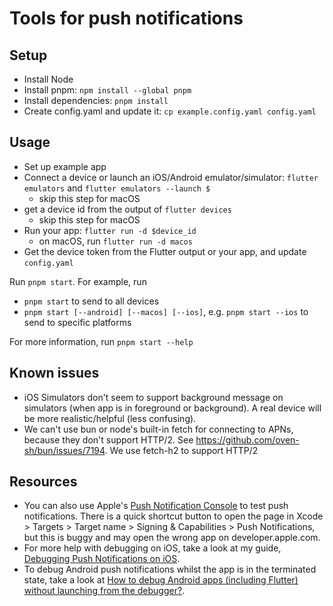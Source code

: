 # Tools for push notifications

## Setup

- Install Node
- Install pnpm: `npm install --global pnpm`
- Install dependencies: `pnpm install`
- Create config.yaml and update it: `cp example.config.yaml config.yaml`

## Usage

- Set up example app
- Connect a device or launch an iOS/Android emulator/simulator: `flutter emulators` and `flutter emulators --launch $` 
  - skip this step for macOS
- get a device id from the output of `flutter devices`
  - skip this step for macOS
- Run your app: `flutter run -d $device_id`
  - on macOS, run `flutter run -d macos`
- Get the device token from the Flutter output or your app, and update `config.yaml`

Run `pnpm start`. For example, run
- `pnpm start` to send to all devices
- `pnpm start [--android] [--macos] [--ios]`, e.g. `pnpm start --ios` to send to specific platforms

For more information, run `pnpm start --help`

## Known issues

- iOS Simulators don't seem to support background message on simulators (when app is in foreground or background). A real device will be more realistic/helpful (less confusing).
- We can't use bun or node's built-in fetch for connecting to APNs, because they don't support HTTP/2. See https://github.com/oven-sh/bun/issues/7194. We use fetch-h2 to support HTTP/2

## Resources

- You can also use Apple's [Push Notification Console](https://developer.apple.com/documentation/usernotifications/testing-notifications-using-the-push-notification-console) to test push notifications. There is a quick shortcut button to open the page in Xcode > Targets > Target name > Signing & Capabilities > Push Notifications, but this is buggy and may open the wrong app on developer.apple.com.
- For more help with debugging on iOS, take a look at my
guide, [Debugging Push Notifications on iOS](https://orth.uk/ios-push-notifications-debugging).
- To debug Android push notifications whilst the app is in the terminated state, take a look at [How to debug Android apps (including Flutter) without launching from the debugger?](https://orth.uk/debug-android-and-flutter-from-launch).
